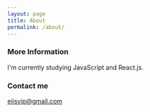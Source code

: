 ```yaml
---
layout: page
title: About
permalink: /about/
---
```


### More Information

I'm currently studying JavaScript and React.js.

### Contact me

[ejisvip@gmail.com](mailto:ejisvip@gmail.com)
